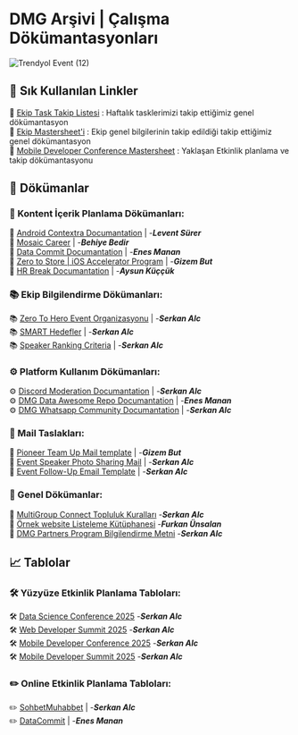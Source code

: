 # DMG Arşivi | Çalışma Dökümantasyonları

![Trendyol Event (12)](https://github.com/user-attachments/assets/7af9cccf-5cf4-4b31-b820-b8ffc2038c38)


## 📌 Sık Kullanılan Linkler

📌 [Ekip Task Takip Listesi](https://docs.google.com/document/d/1HvL-RKqkaRil2z9McT4zEIfuKKygwDFn0OHstmp3iuk/edit?usp=sharing) : Haftalık tasklerimizi takip ettiğimiz genel dökümantasyon <br>
📌 [Ekip Mastersheet'i](https://docs.google.com/spreadsheets/d/15J4oTF7s71K0_f5YHKwr7Dg08XgrM3tfxybiID6Y-hE/edit?usp=sharing) : Ekip genel bilgilerinin takip edildiği takip ettiğimiz genel dökümantasyon <br>
📌 [Mobile Developer Conference Mastersheet](https://docs.google.com/spreadsheets/d/1-GC90i-YYEz-fQMLNJTcydNdWzQtftlX2anWyyR0xDc/edit?usp=sharing) : Yaklaşan Etkinlik planlama ve takip dökümantasyonu <br>

## 📄 Dökümanlar
### 🌟 Kontent İçerik Planlama Dökümanları:
🌟 [Android Contextra Documantation](https://docs.google.com/document/d/1eTQ73oI-k9T7q9nKgSjlyBbwz3CsBGVb/edit?usp=sharing&ouid=105732732235434501090&rtpof=true&sd=true) | -**_Levent Sürer_** <br>
🌟 [Mosaic Career](https://docs.google.com/document/d/1TIn3iXtWOczsRDc6fb0lhTDoPsW_afHMkRJ_whzScmA/edit?usp=sharing) | -**_Behiye Bedir_** <br>
🌟 [Data Commit Documantation](https://docs.google.com/document/d/12r34bS_7uMohBaAVPFCFlOGslyYStAlUBth_Vc0zFzY/edit?usp=sharing) | -**_Enes Manan_** <br>
🌟 [Zero to Store | iOS Accelerator Program](https://docs.google.com/document/d/1aUQiwnMV-QPH9me2APrCNns2TSTvv8nIJPhI1oA-x_g/edit?usp=sharing) | -**_Gizem But_** <br>
🌟 [HR Break Documantation](https://docs.google.com/document/d/1Sc3MKIsjXwhiwKsJgZ7ZOwuoDyYMeAM8E3Yn3HmYGlY/edit?usp=sharing) | -**_Aysun Küççük_** <br>
### 📚 Ekip Bilgilendirme Dökümanları:
📚 [Zero To Hero Event Organizasyonu](https://docs.google.com/document/d/1yW4W32escudDhpf2w8kTGHnpGNNvF7Luk1yguCcBwG4/edit?usp=sharing) | -**_Serkan Alc_**<br>
📚 [SMART Hedefler](https://docs.google.com/document/d/1ISAKmUPG282N0-WtI3OVvn4OHTELa-_fwfq0ww62lws/edit?usp=sharing) | -**_Serkan Alc_**  <br>
📚 [Speaker Ranking Criteria](https://docs.google.com/document/d/1afvab4uSKUMZ6w3-vItN8mf7W-EB1gQtxUC93eAik88/edit?usp=sharing) | -**_Serkan Alc_**
<br>
### ⚙️ Platform Kullanım Dökümanları:
⚙️ [Discord Moderation Documantation](https://docs.google.com/document/d/1x0zbZdkNtby_YTTVT9Cw4T_RYq1UkEUhrIA8FT_-ah0/edit?usp=sharing) | -**_Serkan Alc_** <br>
⚙️ [DMG Data Awesome Repo Documantation](https://docs.google.com/document/d/1T85LKqIoUOGYQD_JZxhtZINT9bS99x1ZDuhjfdshzGo/edit?usp=sharing) | -**_Enes Manan_** <br>
⚙️ [DMG Whatsapp Community Documantation](https://docs.google.com/document/d/1S7ZZ5pMRdHE3OJGck9NgvKaBkPx7RBfQ5xTXt5gp9A0/edit?usp=sharing) | -**_Serkan Alc_** <br>
### <a name="1"></a> 📨 Mail Taslakları:
📨 [Pioneer Team Up Mail template](https://docs.google.com/document/d/1amEztVcWlRBmese_G-i7S9XMeHa9LSMS9AlqKNcrW78/edit?usp=sharing) | -**_Gizem But_**<br>
📨 [Event Speaker Photo Sharing Mail](https://docs.google.com/document/d/1FTDwMRIhn8KWASU-aR-Meg2VRyCE-OWqOGPrpIjrcak/edit?usp=sharing) | -**_Serkan Alc_** <br>
📨 [Event Follow-Up Email Template](https://docs.google.com/document/d/1j3Q9yUkK2n40tM7oz1FPcSWr72L7EPK-f42t-_Pg3eA/edit?usp=sharing) | -**_Serkan Alc_** <br>
### 📄 Genel Dökümanlar:
📄 [MultiGroup Connect Topluluk Kuralları](https://docs.google.com/document/d/1t_HEJSTX4lW1zEVgUtp8nqwrkpr2gIG_zFk8XlhHk3c/edit?usp=sharing) -**_Serkan Alc_** <br>
📄 [Örnek website Listeleme Kütüphanesi](https://docs.google.com/document/d/1OmiAyl3qKy5_fNxL9ADPlvNAtm-5WE9WUrEhbMBquoA/edit?usp=sharing) -**_Furkan Ünsalan_** <br>
📄 [DMG Partners Program Bilgilendirme Metni](https://docs.google.com/document/d/1xbobT9iDgjAcEIqzxXFqSt3e-8qaDkTQ4huOk2mtGsI/edit?usp=sharing) -**_Serkan Alc_** <br>



## 📈 Tablolar
### 🛠️ Yüzyüze Etkinlik Planlama Tabloları:
🛠️ [Data Science Conference 2025](https://docs.google.com/spreadsheets/d/1NgChv5VPOzTiBvB0LXsRPlj_NYK04GRCtwod29WHlac/edit?usp=sharing) -**_Serkan Alc_** <br>
🛠️ [Web Developer Summit 2025](https://docs.google.com/spreadsheets/d/1FIOvRO417lrnRddTAsNbNw2qVhXWY291CT3fCIXcSUo/edit?usp=sharing) -**_Serkan Alc_** <br>
🛠️ [Mobile Developer Conference 2025](https://docs.google.com/spreadsheets/d/1-GC90i-YYEz-fQMLNJTcydNdWzQtftlX2anWyyR0xDc/edit?usp=sharing) -**_Serkan Alc_** <br>
🛠️ [Mobile Developer Summit 2025](https://docs.google.com/spreadsheets/d/1umo9Vr5RtN034rp5PYTQ3aJh-t70HzpbtNxfJDWPx60/edit?usp=sharing) -**_Serkan Alc_** <br>
### ✏️ Online Etkinlik Planlama Tabloları:
✏️ [SohbetMuhabbet](https://docs.google.com/spreadsheets/d/1wEZltG_gQvw6ePULMbdH7GOQ0xdAMGhh1hY_z1-0yMM/edit?usp=sharing) | -**_Serkan Alc_** <br>
✏️ [DataCommit](https://docs.google.com/spreadsheets/d/1guyH5tDv4uOjcIbTYNVooQD37Oq82BnRUGGothvbsAc/edit?usp=sharing) | -**_Enes Manan_** <br>

